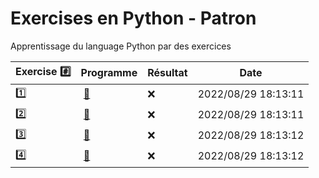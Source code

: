 # Exercises en Python - Patron

Apprentissage du language Python par des exercices

|  Exercise :hash:  |  Programme | Résultat | Date |
|-------------------|------------|----------|------|
| :one: | [:bookmark:](01/programme.py) | :x: | 2022/08/29 18:13:11 |
| :two: | [:bookmark:](02/programme.py) | :x: | 2022/08/29 18:13:11 |
| :three: | [:bookmark:](03/programme.py) | :x: | 2022/08/29 18:13:12 |
| :four: | [:bookmark:](04/programme.py) | :x: | 2022/08/29 18:13:12 |
